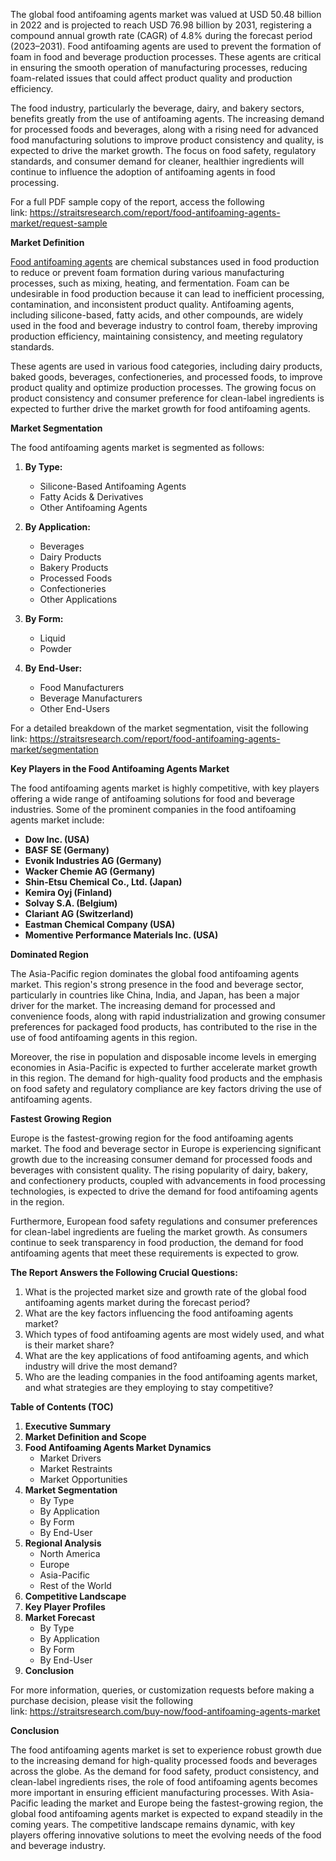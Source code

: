 <p data-start="109" data-end="626">The global food antifoaming agents market was valued at USD 50.48 billion in 2022 and is projected to reach USD 76.98 billion by 2031, registering a compound annual growth rate (CAGR) of 4.8% during the forecast period (2023&ndash;2031). Food antifoaming agents are used to prevent the formation of foam in food and beverage production processes. These agents are critical in ensuring the smooth operation of manufacturing processes, reducing foam-related issues that could affect product quality and production efficiency.</p>
<p data-start="628" data-end="1146">The food industry, particularly the beverage, dairy, and bakery sectors, benefits greatly from the use of antifoaming agents. The increasing demand for processed foods and beverages, along with a rising need for advanced food manufacturing solutions to improve product consistency and quality, is expected to drive the market growth. The focus on food safety, regulatory standards, and consumer demand for cleaner, healthier ingredients will continue to influence the adoption of antifoaming agents in food processing.</p>
<p data-start="1148" data-end="1299">For a full PDF sample copy of the report, access the following link:&nbsp;<a href="https://straitsresearch.com/report/food-antifoaming-agents-market/request-sample" target="_new" rel="noopener" data-start="1219" data-end="1299">https://straitsresearch.com/report/food-antifoaming-agents-market/request-sample</a></p>
<p data-start="1301" data-end="1322"><strong data-start="1301" data-end="1322">Market Definition</strong></p>
<p data-start="1324" data-end="1900"><a href="https://straitsresearch.com/report/food-antifoaming-agents-market">Food antifoaming agents</a> are chemical substances used in food production to reduce or prevent foam formation during various manufacturing processes, such as mixing, heating, and fermentation. Foam can be undesirable in food production because it can lead to inefficient processing, contamination, and inconsistent product quality. Antifoaming agents, including silicone-based, fatty acids, and other compounds, are widely used in the food and beverage industry to control foam, thereby improving production efficiency, maintaining consistency, and meeting regulatory standards.</p>
<p data-start="1902" data-end="2270">These agents are used in various food categories, including dairy products, baked goods, beverages, confectioneries, and processed foods, to improve product quality and optimize production processes. The growing focus on product consistency and consumer preference for clean-label ingredients is expected to further drive the market growth for food antifoaming agents.</p>
<p data-start="2272" data-end="2295"><strong data-start="2272" data-end="2295">Market Segmentation</strong></p>
<p data-start="2297" data-end="2356">The food antifoaming agents market is segmented as follows:</p>
<ol data-start="2358" data-end="2754">
<li data-start="2358" data-end="2473">
<p data-start="2361" data-end="2373"><strong data-start="2361" data-end="2373">By Type:</strong></p>
<ul data-start="2377" data-end="2473">
<li data-start="2377" data-end="2412">Silicone-Based Antifoaming Agents</li>
<li data-start="2416" data-end="2443">Fatty Acids &amp; Derivatives</li>
<li data-start="2447" data-end="2473">Other Antifoaming Agents</li>
</ul>
</li>
<li data-start="2475" data-end="2619">
<p data-start="2478" data-end="2497"><strong data-start="2478" data-end="2497">By Application:</strong></p>
<ul data-start="2501" data-end="2619">
<li data-start="2501" data-end="2512">Beverages</li>
<li data-start="2516" data-end="2532">Dairy Products</li>
<li data-start="2536" data-end="2553">Bakery Products</li>
<li data-start="2557" data-end="2574">Processed Foods</li>
<li data-start="2578" data-end="2595">Confectioneries</li>
<li data-start="2599" data-end="2619">Other Applications</li>
</ul>
</li>
<li data-start="2621" data-end="2660">
<p data-start="2624" data-end="2636"><strong data-start="2624" data-end="2636">By Form:</strong></p>
<ul data-start="2640" data-end="2660">
<li data-start="2640" data-end="2648">Liquid</li>
<li data-start="2652" data-end="2660">Powder</li>
</ul>
</li>
<li data-start="2662" data-end="2754">
<p data-start="2665" data-end="2681"><strong data-start="2665" data-end="2681">By End-User:</strong></p>
<ul data-start="2685" data-end="2754">
<li data-start="2685" data-end="2705">Food Manufacturers</li>
<li data-start="2709" data-end="2733">Beverage Manufacturers</li>
<li data-start="2737" data-end="2754">Other End-Users</li>
</ul>
</li>
</ol>
<p data-start="2756" data-end="2915">For a detailed breakdown of the market segmentation, visit the following link:&nbsp;<a href="https://straitsresearch.com/report/food-antifoaming-agents-market/segmentation" target="_new" rel="noopener" data-start="2837" data-end="2915">https://straitsresearch.com/report/food-antifoaming-agents-market/segmentation</a></p>
<p data-start="2917" data-end="2970"><strong data-start="2917" data-end="2970">Key Players in the Food Antifoaming Agents Market</strong></p>
<p data-start="2972" data-end="3206">The food antifoaming agents market is highly competitive, with key players offering a wide range of antifoaming solutions for food and beverage industries. Some of the prominent companies in the food antifoaming agents market include:</p>
<ul data-start="3208" data-end="3538">
<li data-start="3208" data-end="3228"><strong data-start="3210" data-end="3228">Dow Inc. (USA)</strong></li>
<li data-start="3229" data-end="3252"><strong data-start="3231" data-end="3252">BASF SE (Germany)</strong></li>
<li data-start="3253" data-end="3289"><strong data-start="3255" data-end="3289">Evonik Industries AG (Germany)</strong></li>
<li data-start="3290" data-end="3322"><strong data-start="3292" data-end="3322">Wacker Chemie AG (Germany)</strong></li>
<li data-start="3323" data-end="3365"><strong data-start="3325" data-end="3365">Shin-Etsu Chemical Co., Ltd. (Japan)</strong></li>
<li data-start="3366" data-end="3392"><strong data-start="3368" data-end="3392">Kemira Oyj (Finland)</strong></li>
<li data-start="3393" data-end="3420"><strong data-start="3395" data-end="3420">Solvay S.A. (Belgium)</strong></li>
<li data-start="3421" data-end="3452"><strong data-start="3423" data-end="3452">Clariant AG (Switzerland)</strong></li>
<li data-start="3453" data-end="3489"><strong data-start="3455" data-end="3489">Eastman Chemical Company (USA)</strong></li>
<li data-start="3490" data-end="3538"><strong data-start="3492" data-end="3538">Momentive Performance Materials Inc. (USA)</strong></li>
</ul>
<p data-start="3540" data-end="3560"><strong data-start="3540" data-end="3560">Dominated Region</strong></p>
<p data-start="3562" data-end="4034">The Asia-Pacific region dominates the global food antifoaming agents market. This region's strong presence in the food and beverage sector, particularly in countries like China, India, and Japan, has been a major driver for the market. The increasing demand for processed and convenience foods, along with rapid industrialization and growing consumer preferences for packaged food products, has contributed to the rise in the use of food antifoaming agents in this region.</p>
<p data-start="4036" data-end="4354">Moreover, the rise in population and disposable income levels in emerging economies in Asia-Pacific is expected to further accelerate market growth in this region. The demand for high-quality food products and the emphasis on food safety and regulatory compliance are key factors driving the use of antifoaming agents.</p>
<p data-start="4356" data-end="4382"><strong data-start="4356" data-end="4382">Fastest Growing Region</strong></p>
<p data-start="4384" data-end="4833">Europe is the fastest-growing region for the food antifoaming agents market. The food and beverage sector in Europe is experiencing significant growth due to the increasing consumer demand for processed foods and beverages with consistent quality. The rising popularity of dairy, bakery, and confectionery products, coupled with advancements in food processing technologies, is expected to drive the demand for food antifoaming agents in the region.</p>
<p data-start="4835" data-end="5116">Furthermore, European food safety regulations and consumer preferences for clean-label ingredients are fueling the market growth. As consumers continue to seek transparency in food production, the demand for food antifoaming agents that meet these requirements is expected to grow.</p>
<p data-start="5118" data-end="5173"><strong data-start="5118" data-end="5173">The Report Answers the Following Crucial Questions:</strong></p>
<ol data-start="5175" data-end="5712">
<li data-start="5175" data-end="5300">What is the projected market size and growth rate of the global food antifoaming agents market during the forecast period?</li>
<li data-start="5301" data-end="5376">What are the key factors influencing the food antifoaming agents market?</li>
<li data-start="5377" data-end="5472">Which types of food antifoaming agents are most widely used, and what is their market share?</li>
<li data-start="5473" data-end="5580">What are the key applications of food antifoaming agents, and which industry will drive the most demand?</li>
<li data-start="5581" data-end="5712">Who are the leading companies in the food antifoaming agents market, and what strategies are they employing to stay competitive?</li>
</ol>
<p data-start="5714" data-end="5741"><strong data-start="5714" data-end="5741">Table of Contents (TOC)</strong></p>
<ol data-start="5743" data-end="6265">
<li data-start="5743" data-end="5767"><strong data-start="5746" data-end="5767">Executive Summary</strong></li>
<li data-start="5768" data-end="5802"><strong data-start="5771" data-end="5802">Market Definition and Scope</strong></li>
<li data-start="5803" data-end="5918"><strong data-start="5806" data-end="5849">Food Antifoaming Agents Market Dynamics</strong>
<ul data-start="5853" data-end="5918">
<li data-start="5853" data-end="5869">Market Drivers</li>
<li data-start="5873" data-end="5892">Market Restraints</li>
<li data-start="5896" data-end="5918">Market Opportunities</li>
</ul>
</li>
<li data-start="5919" data-end="6008"><strong data-start="5922" data-end="5945">Market Segmentation</strong>
<ul data-start="5949" data-end="6008">
<li data-start="5949" data-end="5958">By Type</li>
<li data-start="5962" data-end="5978">By Application</li>
<li data-start="5982" data-end="5991">By Form</li>
<li data-start="5995" data-end="6008">By End-User</li>
</ul>
</li>
<li data-start="6009" data-end="6105"><strong data-start="6012" data-end="6033">Regional Analysis</strong>
<ul data-start="6037" data-end="6105">
<li data-start="6037" data-end="6052">North America</li>
<li data-start="6056" data-end="6064">Europe</li>
<li data-start="6068" data-end="6082">Asia-Pacific</li>
<li data-start="6086" data-end="6105">Rest of the World</li>
</ul>
</li>
<li data-start="6106" data-end="6134"><strong data-start="6109" data-end="6134">Competitive Landscape</strong></li>
<li data-start="6135" data-end="6161"><strong data-start="6138" data-end="6161">Key Player Profiles</strong></li>
<li data-start="6162" data-end="6247"><strong data-start="6165" data-end="6184">Market Forecast</strong>
<ul data-start="6188" data-end="6247">
<li data-start="6188" data-end="6197">By Type</li>
<li data-start="6201" data-end="6217">By Application</li>
<li data-start="6221" data-end="6230">By Form</li>
<li data-start="6234" data-end="6247">By End-User</li>
</ul>
</li>
<li data-start="6248" data-end="6265"><strong data-start="6251" data-end="6265">Conclusion</strong></li>
</ol>
<p data-start="6267" data-end="6460">For more information, queries, or customization requests before making a purchase decision, please visit the following link:&nbsp;<a href="https://straitsresearch.com/buy-now/food-antifoaming-agents-market" target="_new" rel="noopener" data-start="6394" data-end="6460">https://straitsresearch.com/buy-now/food-antifoaming-agents-market</a></p>
<p data-start="6462" data-end="6476"><strong data-start="6462" data-end="6476">Conclusion</strong></p>
<p data-start="6478" data-end="7162" data-is-last-node="">The food antifoaming agents market is set to experience robust growth due to the increasing demand for high-quality processed foods and beverages across the globe. As the demand for food safety, product consistency, and clean-label ingredients rises, the role of food antifoaming agents becomes more important in ensuring efficient manufacturing processes. With Asia-Pacific leading the market and Europe being the fastest-growing region, the global food antifoaming agents market is expected to expand steadily in the coming years. The competitive landscape remains dynamic, with key players offering innovative solutions to meet the evolving needs of the food and beverage industry.</p>
